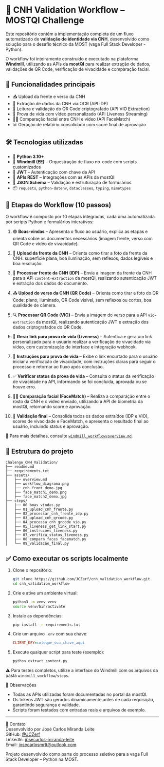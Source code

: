 # 📘 CNH Validation Workflow – MOSTQI Challenge

Este repositório contém a implementação completa de um fluxo automatizado de **validação de identidade via CNH**, desenvolvido como solução para o desafio técnico da MOST (vaga Full Stack Developer - Python).

O workflow foi inteiramente construído e executado na plataforma **Windmill**, utilizando as APIs da **mostQI** para realizar extração de dados, validações de QR Code, verificação de vivacidade e comparação facial.

## 🚀 Funcionalidades principais

- 📤 Upload da frente e verso da CNH
- 🔎 Extração de dados da CNH via OCR (API IDP)
- 🧾 Leitura e validação do QR Code criptografado (API VIO Extraction)
- 🎥 Prova de vida com vídeo personalizado (API Liveness Streaming)
- 🧑‍💼 Comparação facial entre CNH e vídeo (API FaceMatch)
- 📊 Geração de relatório consolidado com score final de aprovação

## 🛠 Tecnologias utilizadas

- 🧠 **Python 3.10+**
- 🔁 **Windmill (EE)** – Orquestração de fluxo no-code com scripts customizados
- 🔐 **JWT** – Autenticação com chave da API
- 📡 **APIs REST** – Integrações com as APIs da mostQI
- 📄 **JSON Schema** – Validação e estruturação de formulários
- 📦 `requests`, `python-dotenv`, `dataclasses`, `typing`, `mimetypes`

## 🧩 Etapas do Workflow (10 passos)


O workflow é composto por 10 etapas integradas, cada uma automatizada por scripts Python e formulários interativos:

1. 🟢 **Boas-vindas** – Apresenta o fluxo ao usuário, explica as etapas e orienta sobre os documentos necessários (imagem frente, verso com QR Code e vídeo de vivacidade).

2. 📸 **Upload da frente da CNH** – Orienta como tirar a foto da frente da CNH: superfície plana, boa iluminação, sem reflexos, dados legíveis e boa resolução.

3. 🧠 **Processar frente da CNH (IDP)** – Envia a imagem da frente da CNH para a API `content-extraction` da mostQI, realizando autenticação JWT e extração dos dados do documento.

4. 📤 **Upload do verso da CNH (QR Code)** – Orienta como tirar a foto do QR Code: plano, iluminado, QR Code visível, sem reflexos ou cortes, boa qualidade de câmera.

5. 🔍 **Processar QR Code (VIO)** – Envia a imagem do verso para a API `vio-extraction` da mostQI, realizando autenticação JWT e extração dos dados criptografados do QR Code.

6. 🎥 **Gerar link para prova de vida (Liveness)** – Autentica e gera um link personalizado para o usuário realizar a verificação de vivacidade via vídeo, com customização de interface e integração webhook.

7. 🧬 **Instruções para prova de vida** – Exibe o link encurtado para o usuário iniciar a verificação de vivacidade, com instruções claras para seguir o processo e retornar ao fluxo após conclusão.

8. ✅ **Verificar status da prova de vida** – Consulta o status da verificação de vivacidade na API, informando se foi concluída, aprovada ou se houve erro.

9. 🧑‍🦲 **Comparação facial (FaceMatch)** – Realiza a comparação entre o rosto da CNH e o vídeo enviado, utilizando a API de biometria da mostQI, retornando score e aprovação.

10. 🧾 **Validação final** – Consolida todos os dados extraídos (IDP e VIO), scores de vivacidade e FaceMatch, e apresenta o resultado final ao usuário, incluindo status e aprovação.

📎 Para mais detalhes, consulte [`windmill_workflow/overview.md`](./windmill_workflow/overview.md).

## 📁 Estrutura do projeto


```
Chalenge_CNH_Validation/
├── readme.md
├── requirements.txt
├── assets/
│   ├── overview.md
│   ├── workflow_diagrama.png
│   ├── cnh_front_demo.jpg
│   ├── face_match1_demo.png
│   ├── face_match2_demo.jpg
├── steps/
│   ├── 00_boas_vindas.py
│   ├── 01_upload_cnh_frente.py
│   ├── 02_processar_cnh_frente_idp.py
│   ├── 03_upload_cnh_qrcode.py
│   ├── 04_processa_cnh_qrcode_vio.py
│   ├── 05_liveness_get_link_start.py
│   ├── 06_instrucoes_liveness.py
│   ├── 07_verifica_status_liveness.py
│   ├── 08_compara_faces_facematch.py
│   └── 09_validacao_final.py
```


## ✅ Como executar os scripts localmente

1. Clone o repositório:
   ```bash
   git clone https://github.com/JCZerf/cnh_validation_workflow.git
   cd cnh_validation_workflow
   ```

2. Crie e ative um ambiente virtual:
   ```bash
   python3 -m venv venv
   source venv/bin/activate
   ```

3. Instale as dependências:
   ```bash
   pip install -r requirements.txt
   ```

4. Crie um arquivo `.env` com sua chave:
   ```ini
   CLIENT_KEY=coloque_sua_chave_aqui
   ```

5. Execute qualquer script para teste (exemplo):
   ```bash
   python extract_content.py
   ```

⚠️ Para testes completos, utilize a interface do Windmill com os arquivos da pasta `windmill_workflow/steps`.

📌 Observações
- Todas as APIs utilizadas foram documentadas no portal da mostQI.
- Os tokens JWT são gerados dinamicamente antes de cada requisição, garantindo segurança e validade.
- Scripts foram testados com entradas reais e arquivos de exemplo.

---

🤝 Contato  
Desenvolvido por José Carlos Miranda Leite  
GitHub: [@JCZerf](https://github.com/JCZerf)  
LinkedIn: [josécarlos-miranda-leite](www.linkedin.com/in/josé-carlos-leite-814a15375)  
Email: josecarlosmrlt@outlook.com  

Projeto desenvolvido como parte do processo seletivo para a vaga Full Stack Developer – Python na MOST.